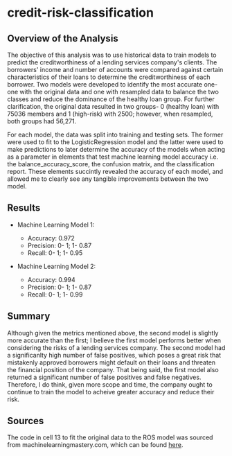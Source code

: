 # credit-risk-classification

## Overview of the Analysis

The objective of this analysis was to use historical data to train models to predict the creditworthiness of a lending services company's clients. The borrowers' income and number of accounts were compared against certain characteristics of their loans to determine the creditworthiness of each borrower. Two models were developed to identify the most accurate one- one with the original data and one with resampled data to balance the two classes and reduce the dominance of the healthy loan group. For further clarification, the original data resulted in two groups- 0 (healthy loan) with 75036 members and 1 (high-risk) with 2500; however, when resampled, both groups had 56,271. 

For each model, the data was split into training and testing sets. The former were used to fit to the LogisticRegression model and the latter were used to make predictions to later determine the accuracy of the models when acting as a parameter in elements that test machine learning model accuracy i.e. the balance_accuracy_score, the confusion matrix, and the classification report. These elements succintly revealed the accuracy of each model, and allowed me to clearly see any tangible improvements between the two model. 

## Results

* Machine Learning Model 1:
  * Accuracy: 0.972
  * Precision: 0- 1; 1- 0.87
  * Recall: 0- 1; 1- 0.95



* Machine Learning Model 2:
  * Accuracy: 0.994
  * Precision: 0- 1; 1- 0.87
  * Recall: 0- 1; 1- 0.99

## Summary

Although given the metrics mentioned above, the second model is slightly more accurate than the first; I believe the first model performs better when considering the risks of a lending services company. The second model had a significanlty high number of false positives, which poses a great risk that mistakenly approved borrowers might default on their loans and threaten the financial position of the company. That being said, the first model also returned a significant number of false positives and false negatives. Therefore, I do think, given more scope and time, the company ought to continue to train the model to acheive greater accuracy and reduce their risk.

## Sources
The code in cell 13 to fit the original data to the ROS model was sourced from machinelearningmastery.com, which can be found [here](https://machinelearningmastery.com/random-oversampling-and-undersampling-for-imbalanced-classification/).
